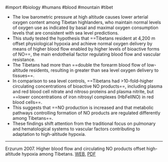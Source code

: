 #import #biology #humans #blood #mountain #tibet

* The low barometric pressure at high altitude causes lower arterial oxygen content among Tibetan highlanders, who maintain normal levels of oxygen use as indicated by basal and maximal oxygen consumption levels that are consistent with sea level predictions.
* This study tested the hypothesis that ==Tibetans resident at 4,200 m offset physiological hypoxia and achieve normal oxygen delivery by means of higher blood flow enabled by higher levels of bioactive forms of NO==, the main endothelial factor regulating blood flow and vascular resistance.
* The Tibetans had more than ==double the forearm blood flow of low-altitude residents, resulting in greater than sea level oxygen delivery to tissues==.
* In comparison to sea level controls, ==Tibetans had >10-fold-higher circulating concentrations of bioactive NO products==, including plasma and red blood cell nitrate and nitroso proteins and plasma nitrite, but ==lower concentrations of iron nitrosyl complexes (HbFeIINO) in red blood cells==.
* This suggests that ==NO production is increased and that metabolic pathways controlling formation of NO products are regulated differently among Tibetans==.
* These findings shift attention from the traditional focus on pulmonary and hematological systems to vascular factors contributing to adaptation to high-altitude hypoxia.

---
Erzurum 2007. Higher blood flow and circulating NO products offset high-altitude hypoxia among Tibetans. [WEB](https://doi.org/10.1073/pnas.0707462104), [PDF](../source/Erzurum_2007.pdf)